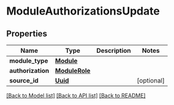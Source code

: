 # ModuleAuthorizationsUpdate

## Properties
Name | Type | Description | Notes
------------ | ------------- | ------------- | -------------
**module_type** | [**Module**](Module.md) |  | 
**authorization** | [**ModuleRole**](ModuleRole.md) |  | 
**source_id** | [**Uuid**](Uuid.md) |  | [optional] 

[[Back to Model list]](../README.md#documentation-for-models) [[Back to API list]](../README.md#documentation-for-api-endpoints) [[Back to README]](../README.md)

